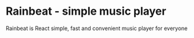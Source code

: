 # Rainbeat - simple music player

Rainbeat is React simple, fast and convenient music player for everyone